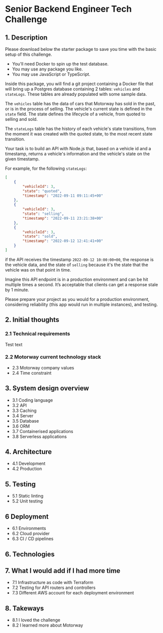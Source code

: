 <!-- Install requirements:
 - docker (https://docs.docker.com/get-docker/)

To initialize this project, run `docker compose up` from the root of this project. This will build and seed the database. By default the database runs on port `5432` and is also exposed on `5432`, if you want to change this you can update `docker-compose.yml`. -->

# Senior Backend Engineer Tech Challenge

## 1. Description

Please download below the starter package to save you time with the basic setup of this challenge.

-   You'll need Docker to spin up the test database.
-   You may use any package you like.
-   You may use JavaScript or TypeScript.

Inside this package, you will find a git project containing a Docker file that will bring up a Postgres database containing 2 tables: `vehicles` and `stateLogs`. These tables are already populated with some sample data.

The `vehicles` table has the data of cars that Motorway has sold in the past, or is in the process of selling. The vehicle's current state is defined in the `state` field. The state defines the lifecycle of a vehicle, from quoted to selling and sold.

The `stateLogs` table has the history of each vehicle's state transitions, from the moment it was created with the quoted state, to the most recent state transition.

Your task is to build an API with Node.js that, based on a vehicle id and a timestamp, returns a vehicle's information and the vehicle's state on the given timestamp.

For example, for the following `stateLogs`:

```json
[
    {
        "vehicleId": 3,
        "state": "quoted",
        "timestamp": "2022-09-11 09:11:45+00"
    },
    {
        "vehicleId": 3,
        "state": "selling",
        "timestamp": "2022-09-11 23:21:38+00"
    },
    {
        "vehicleId": 3,
        "state": "sold",
        "timestamp": "2022-09-12 12:41:41+00"
    }
]
```

if the API receives the timestamp `2022-09-12 10:00:00+00`, the response is the vehicle data, and the state of `selling` because it's the state that the vehicle was on that point in time.

Imagine this API endpoint is in a production environment and can be hit multiple times a second. It’s acceptable that clients can get a response stale by 1 minute.

Please prepare your project as you would for a production environment, considering reliability (this app would run in multiple instances), and testing.

## 2. Initial thoughts

### 2.1 Technical requirements

Test text

### 2.2 Motorway current technology stack

-   2.3 Motorway company values
-   2.4 Time constraint

## 3. System design overview

-   3.1 Coding language
-   3.2 API
-   3.3 Caching
-   3.4 Server
-   3.5 Database
-   3.6 ORM
-   3.7 Containerised applications
-   3.8 Serverless applications

## 4. Architecture

-   4.1 Development
-   4.2 Production

## 5. Testing

-   5.1 Static linting
-   5.2 Unit testing

## 6 Deployment

-   6.1 Environments
-   6.2 Cloud provider
-   6.3 CI / CD pipelines

## 6. Technologies

## 7. What I would add if I had more time

-   7.1 Infrastructure as code with Terraform
-   7.2 Testing for API routers and controllers
-   7.3 Different AWS account for each deployment environment

## 8. Takeways

-   8.1 I loved the challenge
-   8.2 I learned more about Motorway
